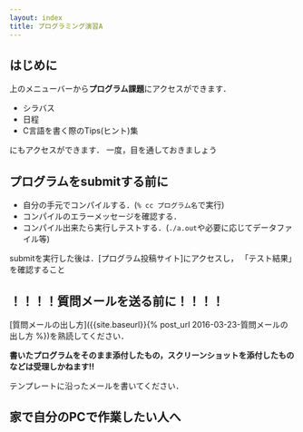 ```yaml
---
layout: index
title: プログラミング演習A
---
```


## はじめに
上のメニューバーから**プログラム課題**にアクセスができます．

* シラバス
* 日程
* C言語を書く際のTips(ヒント)集

にもアクセスができます．
一度，目を通しておきましょう

## プログラムをsubmitする前に

* 自分の手元でコンパイルする．(`% cc プログラム名`で実行)
* コンパイルのエラーメッセージを確認する．
* コンパイル出来たら実行しテストする．(`./a.out`や必要に応じてデータファイル等)

submitを実行した後は．[プログラム投稿サイト]にアクセスし， 「テスト結果」を確認すること

## ！！！！質問メールを送る前に！！！！
[質問メールの出し方]({{site.baseurl}}{% post_url 2016-03-23-質問メールの出し方 %})を熟読してください．

**書いたプログラムをそのまま添付したもの，スクリーンショットを添付したものなどは受理しかねます!!**

テンプレートに沿ったメールを書いてください．

## 家で自分のPCで作業したい人へ
